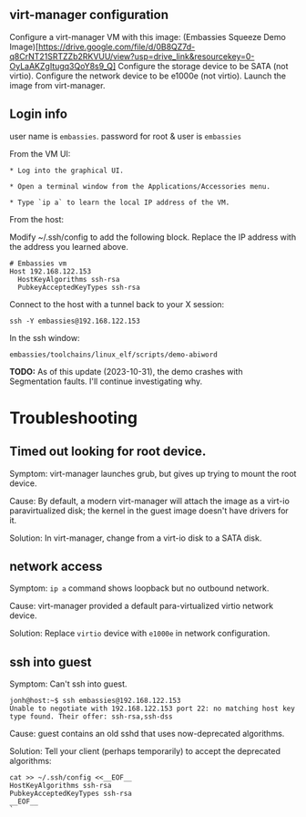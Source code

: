 
## virt-manager configuration

Configure a virt-manager VM with this image:
(Embassies Squeeze Demo Image)[https://drive.google.com/file/d/0B8QZ7d-q8CrNT21SRTZZb2RKVUU/view?usp=drive_link&resourcekey=0-OyLaAKZgItugq3QoY8s9_Q]
Configure the storage device to be SATA (not virtio).
Configure the network device to be e1000e (not virtio).
Launch the image from virt-manager.

## Login info

user name is `embassies`.
password for root & user is `embassies`

From the VM UI:

    * Log into the graphical UI.

    * Open a terminal window from the Applications/Accessories menu.

    * Type `ip a` to learn the local IP address of the VM.

From the host:

Modify ~/.ssh/config to add the following block. Replace the IP address
with the address you learned above.
```
# Embassies vm
Host 192.168.122.153
  HostKeyAlgorithms ssh-rsa
  PubkeyAcceptedKeyTypes ssh-rsa 
```

Connect to the host with a tunnel back to your X session:
```
ssh -Y embassies@192.168.122.153
```

In the ssh window:
```
embassies/toolchains/linux_elf/scripts/demo-abiword
```

**TODO:** As of this update (2023-10-31), the demo crashes with Segmentation
faults. I'll continue investigating why.

# Troubleshooting

## Timed out looking for root device.

Symptom: virt-manager launches grub, but gives up trying to mount the root
device.

Cause: By default, a modern virt-manager will attach the image as a virt-io
paravirtualized disk; the kernel in the guest image doesn't have drivers for it.

Solution: In virt-manager, change from a virt-io disk to a SATA disk.

## network access

Symptom: `ip a` command shows loopback but no outbound network.

Cause: virt-manager provided a default para-virtualized virtio network device.

Solution: Replace `virtio` device with `e1000e` in network configuration.

## ssh into guest

Symptom: Can't ssh into guest.
```
jonh@host:~$ ssh embassies@192.168.122.153
Unable to negotiate with 192.168.122.153 port 22: no matching host key type found. Their offer: ssh-rsa,ssh-dss
```

Cause: guest contains an old sshd that uses now-deprecated algorithms.

Solution: Tell your client (perhaps temporarily) to accept the deprecated
algorithms:
```
cat >> ~/.ssh/config <<__EOF__
HostKeyAlgorithms ssh-rsa
PubkeyAcceptedKeyTypes ssh-rsa 
__EOF__
`
